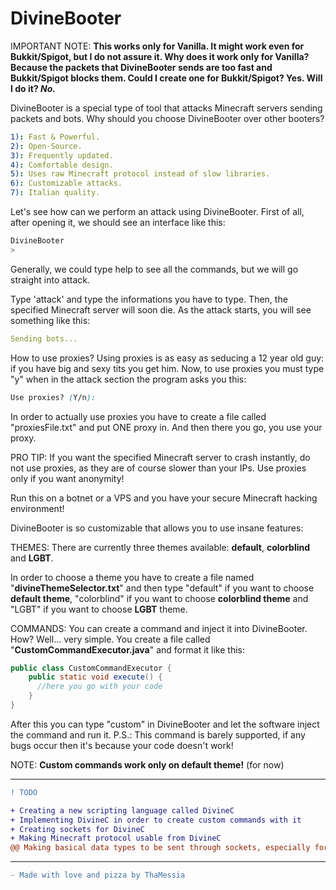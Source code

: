 # DivineBooter

IMPORTANT NOTE: **This works only for Vanilla. It might work even for Bukkit/Spigot, but I do not assure it.
Why does it work only for Vanilla? Because the packets that DivineBooter sends are too fast and Bukkit/Spigot blocks them.
Could I create one for Bukkit/Spigot? Yes. Will I do it? *No.*** 


DivineBooter is a special type of tool that attacks Minecraft servers sending packets and bots.
Why should you choose DivineBooter over other booters?
```yml
1): Fast & Powerful.
2): Open-Source.
3): Frequently updated.
4): Comfortable design.
5): Uses raw Minecraft protocol instead of slow libraries.
6): Customizable attacks.
7): Italian quality.
```

Let's see how can we perform an attack using DivineBooter. 
First of all, after opening it, we should see an interface like this:
```css
DivineBooter
> 
```
Generally, we could type help to see all the commands, but we will go straight into attack.

Type 'attack' and type the informations you have to type. Then, the specified Minecraft server will soon die.
As the attack starts, you will see something like this:
```yml
Sending bots...
```
How to use proxies? Using proxies is as easy as seducing a 12 year old guy: if you have big and sexy tits you get him.
Now, to use proxies you must type "y" when in the attack section the program asks you this:

```css
Use proxies? (Y/n):
```
In order to actually use proxies you have to create a file called "proxiesFile.txt" and put ONE proxy in. And then there you go, you use your proxy.

PRO TIP: If you want the specified Minecraft server to crash instantly, do not use proxies, as they are of course slower than your IPs. Use proxies only if you want anonymity! 

Run this on a botnet or a VPS and you have your secure Minecraft hacking environment!

DivineBooter is so customizable that allows you to use insane features:

THEMES: 
There are currently three themes available: **default**, **colorblind** and **LGBT**.

In order to choose a theme you have to create a file named "**divineThemeSelector.txt**" and then type "default"
if you want to choose **default theme**, "colorblind" if you want to choose **colorblind theme** and "LGBT" if you want to choose **LGBT** theme.

COMMANDS:
You can create a command and inject it into DivineBooter. How? Well... very simple.
You create a file called "**CustomCommandExecutor.java**" and format it like this:

```java
public class CustomCommandExecutor {
    public static void execute() {
      //here you go with your code
    }
}
```
After this you can type "custom" in DivineBooter and let the software inject the command and run it.
P.S.: This command is barely supported, if any bugs occur then it's because your code doesn't work!

NOTE: **Custom commands work only on default theme!** (for now)


------------------------

```diff
! TODO

+ Creating a new scripting language called DivineC
+ Implementing DivineC in order to create custom commands with it
+ Creating sockets for DivineC
+ Making Minecraft protocol usable from DivineC
@@ Making basical data types to be sent through sockets, especially for Minecraft protocol @@

```
------------------------

```diff
- Made with love and pizza by ThaMessia
```
